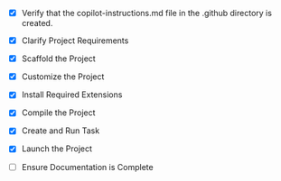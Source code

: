 <!-- Use this file to provide workspace-specific custom instructions to Copilot. For more details, visit https://code.visualstudio.com/docs/copilot/copilot-customization#_use-a-githubcopilotinstructionsmd-file -->
- [x] Verify that the copilot-instructions.md file in the .github directory is created.

- [x] Clarify Project Requirements
	<!-- Project requirements clarified: Modern pharmacy college website with HTML, CSS, JavaScript, Bootstrap, scroll animations, avoiding blue colors, with comprehensive sections and interactive features. -->

- [x] Scaffold the Project
	<!-- Project scaffolded successfully with index.html, CSS, JavaScript, images directory, and README.md. Complete website structure created manually as no appropriate projectType was available. -->

- [x] Customize the Project
	<!-- Website fully customized with all requested features: navigation menu, scroll animations, interactive elements, course sections, gallery, testimonials, consultation form, and comprehensive styling avoiding blue colors. -->

- [x] Install Required Extensions
	<!-- No extensions needed for this HTML/CSS/JavaScript project. All dependencies loaded via CDN. -->

- [x] Compile the Project
	<!-- No compilation needed. Static HTML/CSS/JavaScript website with all dependencies via CDN. Website ready to run directly in browser. -->

- [x] Create and Run Task
	<!-- No tasks needed. Static website can be opened directly in browser. Live Server extension recommended for development. -->

- [x] Launch the Project
	<!--
	Verify that all previous steps have been completed.
	Prompt user for debug mode, launch only if confirmed.
	 -->

- [ ] Ensure Documentation is Complete
	<!--
	Verify that all previous steps have been completed.
	Verify that README.md and the copilot-instructions.md file in the .github directory exists and contains current project information.
	Clean up the copilot-instructions.md file in the .github directory by removing all HTML comments.
	 -->